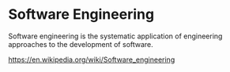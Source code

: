 # Software Engineering

Software engineering is the systematic application of engineering approaches to the development of software.

https://en.wikipedia.org/wiki/Software_engineering

